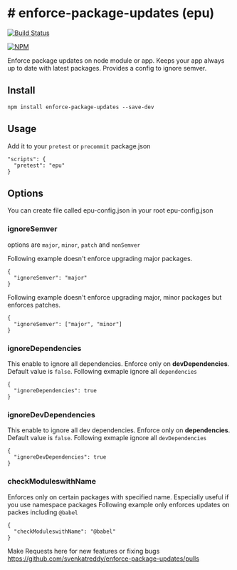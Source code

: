 # # enforce-package-updates (epu)

[![Build Status](https://travis-ci.org/svenkatreddy/enforce-package-updates.svg?branch=master)](https://travis-ci.org/svenkatreddy/enforce-package-updates)

[![NPM](https://nodei.co/npm/enforce-package-updates.png?stars=true)](https://nodei.co/npm/enforce-package-updates/)

Enforce package updates on node module or app.
Keeps your app always up to date with latest packages.
Provides a config to ignore semver.

## Install
```
npm install enforce-package-updates --save-dev
```

## Usage
Add it to your `pretest` or `precommit`
package.json
```
"scripts": {
  "pretest": "epu"
}
```


## Options
You can create file called epu-config.json in your root
epu-config.json

### ignoreSemver 
options are `major`, `minor`, `patch` and `nonSemver`

Following example doesn't enforce upgrading major packages.
```
{
  "ignoreSemver": "major"
}
```

Following example doesn't enforce upgrading major, minor packages but enforces patches.
```
{
  "ignoreSemver": ["major", "minor"]
}
```

### ignoreDependencies
This enable to ignore all dependencies. Enforce only on **devDependencies**.
Default value is `false`.
Following exmaple ignore all `dependencies`
```
{
  "ignoreDependencies": true
}
```

### ignoreDevDependencies
This enable to ignore all dev dependencies. Enforce only on **dependencies**.
Default value is `false`.
Following exmaple ignore all `devDependencies`
```
{
  "ignoreDevDependencies": true
}
```

### checkModuleswithName 
Enforces only on certain packages with specified name.
Especially useful if you use namespace packages
Following example only enforces updates on packes including `@babel`
```
{
  "checkModuleswithName": "@babel"
}
```

Make Requests here for new features or fixing bugs
https://github.com/svenkatreddy/enforce-package-updates/pulls
